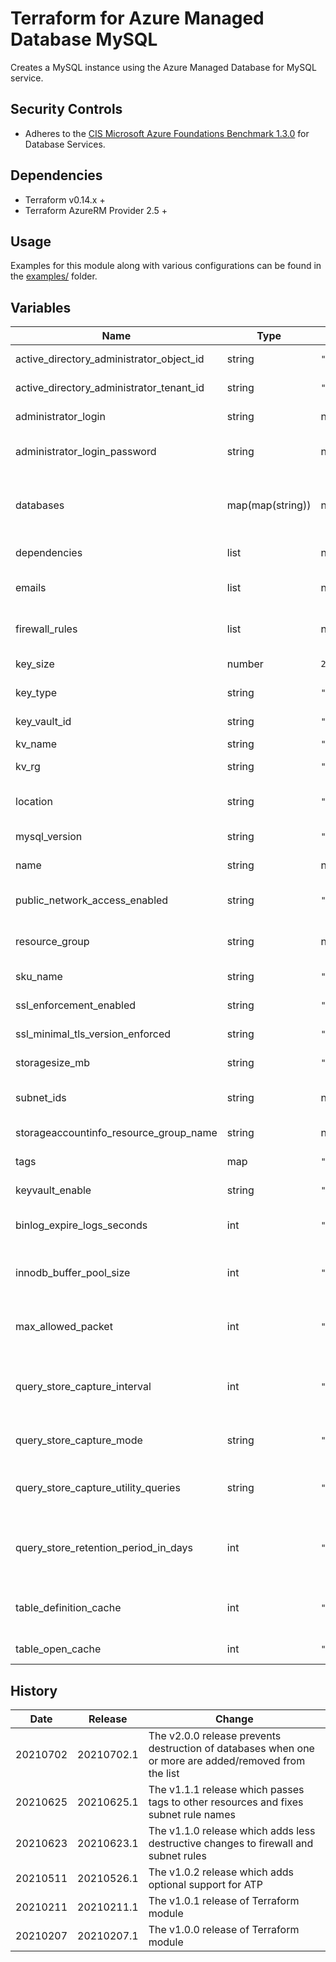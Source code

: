 # Terraform for Azure Managed Database MySQL

Creates a MySQL instance using the Azure Managed Database for MySQL service.

## Security Controls

* Adheres to the [CIS Microsoft Azure Foundations Benchmark 1.3.0](https://docs.microsoft.com/en-us/azure/governance/policy/samples/cis-azure-1-3-0) for Database Services.

## Dependencies

* Terraform v0.14.x +
* Terraform AzureRM Provider 2.5 +

## Usage

Examples for this module along with various configurations can be found in the [examples/](examples/) folder.

## Variables

| Name                                     | Type             | Default           | Required | Description                                                                                                               |
|------------------------------------------|------------------|-------------------|----------|---------------------------------------------------------------------------------------------------------------------------|
| active_directory_administrator_object_id | string           | `""`              | no       | The Active Directory Administrator Object ID.                                                                             |
| active_directory_administrator_tenant_id | string           | `""`              | no       | The Active Directory Administrator Tenant ID.                                                                             |
| administrator_login                      | string           | n/a               | yes      | The Administrator Login for the PostgreSQL Server.                                                                        |
| administrator_login_password             | string           | n/a               | yes      | The Password associated with the administrator_login for the PostgreSQL Server.                                           |
| databases                                | map(map(string)) | n/a               | yes      | The name, collatation, and charset of the PostgreSQL database(s). (defaults: charset="utf8", collation="utf8_unicode_ci") |
| dependencies                             | list             | n/a               | yes      | Dependency management of resources.                                                                                       |
| emails                                   | list             | n/a               | yes      | List of email addresses that should recieve the security reports.                                                         |
| firewall_rules                           | list             | n/a               | yes      | Specifies the Start IP Address associated with this Firewall Rule.                                                        |
| key_size                                 | number           | `2048`            | no       | Size of key to create in Key Vault.                                                                                       |
| key_type                                 | string           | `"RSA"`           | no       | Type of key to create in the Key Vault.                                                                                   |
| key_vault_id                             | string           | `""`              | no       | The Key Vault id for the Customer Managed Key.                                                                            |
| kv_name                                  | string           | `""`              | no       | The Key Vault name.                                                                                                       |
| kv_rg                                    | string           | `""`              | no       | The Key Vault resource group.                                                                                             |
| location                                 | string           | `"canadacentral"` | no       | Specifies the supported Azure location where the resource exists.                                                         |
| mysql_version                            | string           | `"8.0"`           | no       | The version of the PostgreSQL Server.                                                                                     |
| name                                     | string           | n/a               | yes      | The name of the PostgreSQL Server.                                                                                        |
| public_network_access_enabled            | string           | `"false"`         | no       | Whether or not public network access is allowed for this server.                                                          |
| resource_group                           | string           | n/a               | yes      | The name of the resource group in which to create the PostgreSQL Server.                                                  |
| sku_name                                 | string           | `"GP_Gen5_4"`     | no       | Specifies the SKU Name for this PostgreSQL Server.                                                                        |
| ssl_enforcement_enabled                  | string           | `"true"`          | no       | Specifies if SSL should be enforced on connections.                                                                       |
| ssl_minimal_tls_version_enforced         | string           | `"TLS1_2"`        | no       | The mimimun TLS version to support on the sever.                                                                          |
| storagesize_mb                           | string           | `"640000"`        | no       | Specifies the version of PostgreSQL to use.                                                                               |
| subnet_ids                               | string           | n/a               | yes      | The IDs of the subnet that the PostgreSQL server will be connected to.                                                    |
| storageaccountinfo_resource_group_name   | string           | n/a               | yes      | The storageaccountinfo resource group name.                                                                               |
| tags                                     | map              | `"<map>"`         | n/a      | A mapping of tags to assign to the resource.                                                                              |
| keyvault_enable                          | string           | `"false"`         | no       | Enable Threat Detection Policy.                                                                                           |
| binlog_expire_logs_seconds               | int              | `"300"`           | no       | The number of seconds for automatic binary log file removal                                                               |
| innodb_buffer_pool_size                  | int              | `"16106127360"`   | no       | The size in bytes of the buffer pool, the memory area where InnoDB caches table and index data                            |
| max_allowed_packet                       | int              | `"536870912"`     | no       | The maximum size of one packet or any generated/intermediate string                                                       |
| query_store_capture_interval             | int              | `"15"`            | no       | The query store capture interval in minutes. Allows to specify the interval in which the query metrics are aggregated     |
| query_store_capture_mode                 | string           | `"All"`           | no       | The query store capture mode, NONE means do not capture any statements                                                    |
| query_store_capture_utility_queries      | string           | `"Yes"`           | no       | Turning ON or OFF to capture all the utility queries that is executing in the system                                      |
| query_store_retention_period_in_days     | int              | `"7"`             | no       | The query store capture interval in minutes. Allows to specify the interval in which the query metrics are aggregated     |
| table_definition_cache                   | int              | `"5000"`          | no       | The number of table definitions (from .frm files) that can be stored in the definition cache                              |
| table_open_cache                         | int              | `"5000"`          | no       | The number of open tables for all threads                                                                                 |

## History

| Date     | Release    | Change                                                                                                |
|----------|------------|-------------------------------------------------------------------------------------------------------|
| 20210702 | 20210702.1 | The v2.0.0 release prevents destruction of databases when one or more are added/removed from the list |
| 20210625 | 20210625.1 | The v1.1.1 release which passes tags to other resources and fixes subnet rule names                   |
| 20210623 | 20210623.1 | The v1.1.0 release which adds less destructive changes to firewall and subnet rules                   |
| 20210511 | 20210526.1 | The v1.0.2 release which adds optional support for ATP                                                |
| 20210211 | 20210211.1 | The v1.0.1 release of Terraform module                                                                |
| 20210207 | 20210207.1 | The v1.0.0 release of Terraform module                                                                |
